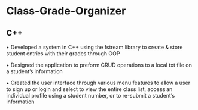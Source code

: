 # Class-Grade-Organizer

## C++

• Developed a system in C++ using the fstream library to create & store student entries with their grades through OOP 

• Designed the application to preform CRUD operations to a local txt file on a student’s information

• Created the user interface through various menu features to allow a user to sign up or login and select to view the
entire class list, access an individual profile using a student number, or to re-submit a student’s information

